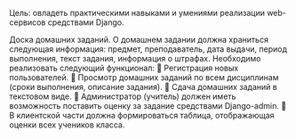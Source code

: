 Цель: овладеть практическими навыками и умениями реализации web-сервисов средствами Django.

Доска домашних заданий.
О домашнем задании должна храниться следующая информация: предмет,
преподаватель, дата выдачи, период выполнения, текст задания, информация о штрафах.
Необходимо реализовать следующий функционал:
 Регистрация новых пользователей.
 Просмотр домашних заданий по всем дисциплинам (сроки выполнения,
описание задания).
 Сдача домашних заданий в текстовом виде.
 Администратор (учитель) должен иметь возможность поставить оценку за
задание средствами Django-admin.
 В клиентской части должна формироваться таблица, отображающая оценки
всех учеников класса.